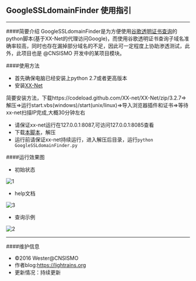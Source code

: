 ## GoogleSSLdomainFinder 使用指引

<hr>

####简要介绍
GoogleSSLdomainFinder是为方便使用[谷歌透明证书查询](https://www.google.com/transparencyreport/)的python脚本(基于XX-Net的代理访问Google)，而使用谷歌透明证书查询子域名准确率较高，同时也存在漏掉部分域名的不足，因此可一定程度上协助渗透测试，此外，此项目也是 @CNSISMO 开发中的某项目模块。

####使用方法

- 首先确保电脑已经安装上python 2.7或者更高版本
- 安装[XX-Net](https://github.com/XX-net/XX-Net/wiki/%E4%B8%AD%E6%96%87%E6%96%87%E6%A1%A3)
  
简要安装方法，下载https://codeload.github.com/XX-net/XX-Net/zip/3.2.7=>解压=>运行start.vbs(windows)/start(unix/linux)=>导入浏览器插件和证书=>等待xx-net扫描IP完成,大概30分钟左右

- 请保证xx-net运行在127.0.0.1:8087,可访问127.0.0.1:8085查看
- 下载[本脚本](https://github.com/We5ter/GoogleSSLdomainFinder/archive/master.zip)，解压
- 运行前请保证xx-net持续运行，进入解压后目录，运行`python GoogleSSLdomainFinder.py`

####运行效果图

- 初始状态

![1](https://github.com/We5ter/GoogleSSLdomainFinder/blob/master/example/ex1.png)

- help文档

![3](https://github.com/We5ter/GoogleSSLdomainFinder/blob/master/example/ex3.png)

- 查询示例

![2](https://github.com/We5ter/GoogleSSLdomainFinder/blob/master/example/ex2.png)

<hr>

####维护信息
- &copy;2016 Wester@CNSISMO
- 作者blog:https://lightrains.org
- 更新情况：持续更新
